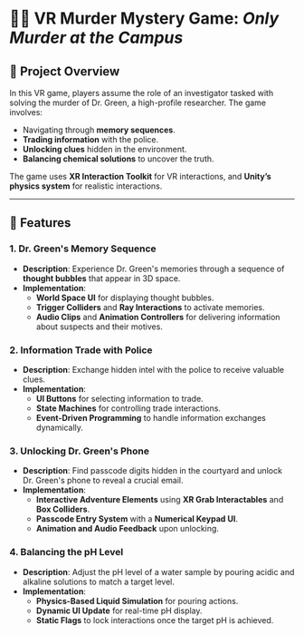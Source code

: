 # 🕵️‍♂️ **VR Murder Mystery Game: *Only Murder at the Campus***

## 📝 **Project Overview**

In this VR game, players assume the role of an investigator tasked with solving the murder of Dr. Green, a high-profile researcher. The game involves:

- Navigating through **memory sequences**.
- **Trading information** with the police.
- **Unlocking clues** hidden in the environment.
- **Balancing chemical solutions** to uncover the truth.

The game uses **XR Interaction Toolkit** for VR interactions,  and **Unity’s physics system** for realistic interactions.

---

## 🚀 **Features**

### 1. **Dr. Green's Memory Sequence**

- **Description**: Experience Dr. Green's memories through a sequence of **thought bubbles** that appear in 3D space.
- **Implementation**:
  - **World Space UI** for displaying thought bubbles.
  - **Trigger Colliders** and **Ray Interactions** to activate memories.
  - **Audio Clips** and **Animation Controllers** for delivering information about suspects and their motives.
  

### 2. **Information Trade with Police**

- **Description**: Exchange hidden intel with the police to receive valuable clues.
- **Implementation**:
  - **UI Buttons** for selecting information to trade.
  - **State Machines** for controlling trade interactions.
  - **Event-Driven Programming** to handle information exchanges dynamically.


### 3. **Unlocking Dr. Green's Phone**

- **Description**: Find passcode digits hidden in the courtyard and unlock Dr. Green's phone to reveal a crucial email.
- **Implementation**:
  - **Interactive Adventure Elements** using **XR Grab Interactables** and **Box Colliders**.
  - **Passcode Entry System** with a **Numerical Keypad UI**.
  - **Animation and Audio Feedback** upon unlocking.



### 4. **Balancing the pH Level**

- **Description**: Adjust the pH level of a water sample by pouring acidic and alkaline solutions to match a target level.
- **Implementation**:
  - **Physics-Based Liquid Simulation** for pouring actions.
  - **Dynamic UI Update** for real-time pH display.
  - **Static Flags** to lock interactions once the target pH is achieved.


